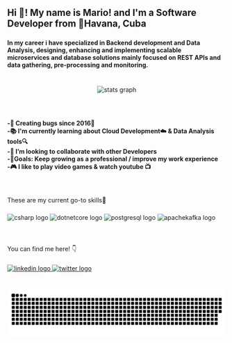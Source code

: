 <h2 align="left">Hi 👋! My name is Mario! and I'm a Software Developer from 📍Havana, Cuba</h2>

###

<h4 align="left">In my career i have specialized in Backend development and Data Analysis, designing, enhancing and implementing scalable<br>microservices and database solutions mainly focused on REST APIs and data gathering, pre-processing and monitoring.</h4>

###

<br>
<div align="center">
  <img src="https://github-readme-stats.vercel.app/api?hide_title=true&hide_rank=false&show_icons=true&include_all_commits=true&count_private=true&disable_animations=false&theme=dracula&locale=en&hide_border=true&username=ppmaluch" height="150" alt="stats graph"  />
</div>

###

<br>
<h4 align="left">-🐛 Creating bugs since 2016🤣<br>-📚 I'm currently learning about Cloud Development☁️ & Data Analysis tools🔍<br>-👯 I’m looking to collaborate with other Developers<br>-🎯Goals: Keep growing as a professional / improve my work experience<br>-🎮 I like to play video games & watch youtube 📺</h4>

###
<br>
<p align="left">These are my current go-to skills🧠</p>


###

<div align="left">
  <img src="https://cdn.jsdelivr.net/gh/devicons/devicon/icons/csharp/csharp-original.svg" height="30" width="42" alt="csharp logo"  />
  <img src="https://cdn.jsdelivr.net/gh/devicons/devicon/icons/dotnetcore/dotnetcore-original.svg" height="30" width="42" alt="dotnetcore logo"  />
  <img src="https://cdn.jsdelivr.net/gh/devicons/devicon/icons/postgresql/postgresql-original.svg" height="30" width="42" alt="postgresql logo"  />
  <img src="https://cdn.jsdelivr.net/gh/devicons/devicon/icons/apachekafka/apachekafka-original.svg" height="30" width="42" alt="apachekafka logo"  />
</div>

###

<br>
<p align="left">You can find me here! 👇</p>


###

<div align="left">
  <a href="https://www.linkedin.com/in/mario-diaz-alvarez-357301255/" target="_blank">
    <img src="https://img.shields.io/static/v1?message=LinkedIn&logo=linkedin&label=&color=0077B5&logoColor=white&labelColor=&style=for-the-badge" height="35" alt="linkedin logo"  />
  </a>
  <a href="https://twitter.com/ppmaluch" target="_blank">
    <img src="https://img.shields.io/static/v1?message=Twitter&logo=twitter&label=&color=1DA1F2&logoColor=white&labelColor=&style=for-the-badge" height="35" alt="twitter logo"  />
  </a>
</div>

###

<br clear="both">

<img src="https://github.com/ppmaluch/ppmaluch/blob/output/snake.svg" alt="Snake animation" />

###
